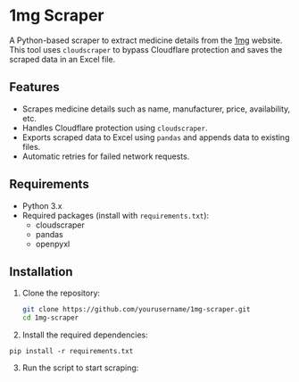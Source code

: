 # 1mg Scraper

A Python-based scraper to extract medicine details from the [1mg](https://www.1mg.com) website. This tool uses `cloudscraper` to bypass Cloudflare protection and saves the scraped data in an Excel file.

## Features

- Scrapes medicine details such as name, manufacturer, price, availability, etc.
- Handles Cloudflare protection using `cloudscraper`.
- Exports scraped data to Excel using `pandas` and appends data to existing files.
- Automatic retries for failed network requests.

## Requirements

- Python 3.x
- Required packages (install with `requirements.txt`):
  - cloudscraper
  - pandas
  - openpyxl

## Installation

1. Clone the repository:
   ```bash
   git clone https://github.com/yourusername/1mg-scraper.git
   cd 1mg-scraper
   ```
2. Install the required dependencies:

```pip install -r requirements.txt```


3. Run the script to start scraping:

```python 1mg_scraper.py
```
